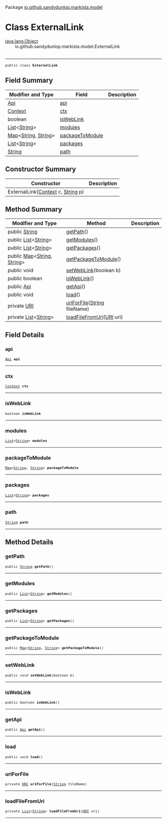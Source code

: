 Package [io.github.sandydunlop.markista.model](index.md)

# Class ExternalLink
[java.lang.Object](https://docs.oracle.com/en/java/javase/24/docs/api/java.base/java/lang/Object.html)<br/>
        io.github.sandydunlop.markista.model.ExternalLink<br/>
<br/>

----

<span style="font-family: monospace; font-size: 80%;">public class __ExternalLink__</span>


## Field Summary

| Modifier and Type                                                                                                                                                                                                                                                                  | Field                               | Description |
|------------------------------------------------------------------------------------------------------------------------------------------------------------------------------------------------------------------------------------------------------------------------------------|-------------------------------------|-------------|
| [Api](Api.md)                                                                                                                                                                                                                                                                      | [api](#api)                         |             |
| [Context](../core/Context.md)                                                                                                                                                                                                                                                      | [ctx](#ctx)                         |             |
| boolean                                                                                                                                                                                                                                                                            | [isWebLink](#isweblink)             |             |
| [List](https://docs.oracle.com/en/java/javase/24/docs/api/java.base/java/util/List.html)<[String](https://docs.oracle.com/en/java/javase/24/docs/api/java.base/java/lang/String.html)>                                                                                             | [modules](#modules)                 |             |
| [Map](https://docs.oracle.com/en/java/javase/24/docs/api/java.base/java/util/Map.html)<[String](https://docs.oracle.com/en/java/javase/24/docs/api/java.base/java/lang/String.html), [String](https://docs.oracle.com/en/java/javase/24/docs/api/java.base/java/lang/String.html)> | [packageToModule](#packagetomodule) |             |
| [List](https://docs.oracle.com/en/java/javase/24/docs/api/java.base/java/util/List.html)<[String](https://docs.oracle.com/en/java/javase/24/docs/api/java.base/java/lang/String.html)>                                                                                             | [packages](#packages)               |             |
| [String](https://docs.oracle.com/en/java/javase/24/docs/api/java.base/java/lang/String.html)                                                                                                                                                                                       | [path](#path)                       |             |



## Constructor Summary

| Constructor                                                                                                                                   | Description |
|-----------------------------------------------------------------------------------------------------------------------------------------------|-------------|
| ExternalLink([Context](../core/Context.md) c, [String](https://docs.oracle.com/en/java/javase/24/docs/api/java.base/java/lang/String.html) p) |             |



## Method Summary

| Modifier and Type                                                                                                                                                                                                                                                                         | Method                                                                                                                           | Description |
|-------------------------------------------------------------------------------------------------------------------------------------------------------------------------------------------------------------------------------------------------------------------------------------------|----------------------------------------------------------------------------------------------------------------------------------|-------------|
| public [String](https://docs.oracle.com/en/java/javase/24/docs/api/java.base/java/lang/String.html)                                                                                                                                                                                       | [getPath](#getpath)()                                                                                                            |             |
| public [List](https://docs.oracle.com/en/java/javase/24/docs/api/java.base/java/util/List.html)<[String](https://docs.oracle.com/en/java/javase/24/docs/api/java.base/java/lang/String.html)>                                                                                             | [getModules](#getmodules)()                                                                                                      |             |
| public [List](https://docs.oracle.com/en/java/javase/24/docs/api/java.base/java/util/List.html)<[String](https://docs.oracle.com/en/java/javase/24/docs/api/java.base/java/lang/String.html)>                                                                                             | [getPackages](#getpackages)()                                                                                                    |             |
| public [Map](https://docs.oracle.com/en/java/javase/24/docs/api/java.base/java/util/Map.html)<[String](https://docs.oracle.com/en/java/javase/24/docs/api/java.base/java/lang/String.html), [String](https://docs.oracle.com/en/java/javase/24/docs/api/java.base/java/lang/String.html)> | [getPackageToModule](#getpackagetomodule)()                                                                                      |             |
| public void                                                                                                                                                                                                                                                                               | [setWebLink](#setweblink)(boolean b)                                                                                             |             |
| public boolean                                                                                                                                                                                                                                                                            | [isWebLink](#isweblink)()                                                                                                        |             |
| public [Api](Api.md)                                                                                                                                                                                                                                                                      | [getApi](#getapi)()                                                                                                              |             |
| public void                                                                                                                                                                                                                                                                               | [load](#load)()                                                                                                                  |             |
| private [URI](https://docs.oracle.com/en/java/javase/24/docs/api/java.base/java/net/URI.html)                                                                                                                                                                                             | [uriForFile](#uriforfile)([String](https://docs.oracle.com/en/java/javase/24/docs/api/java.base/java/lang/String.html) fileName) |             |
| private [List](https://docs.oracle.com/en/java/javase/24/docs/api/java.base/java/util/List.html)<[String](https://docs.oracle.com/en/java/javase/24/docs/api/java.base/java/lang/String.html)>                                                                                            | [loadFileFromUri](#loadfilefromuri)([URI](https://docs.oracle.com/en/java/javase/24/docs/api/java.base/java/net/URI.html) uri)   |             |



## Field Details

### api

<span style="font-family: monospace; font-size: 80%;">[Api](Api.md) __api__</span>




---

### ctx

<span style="font-family: monospace; font-size: 80%;">[Context](../core/Context.md) __ctx__</span>




---

### isWebLink

<span style="font-family: monospace; font-size: 80%;">boolean __isWebLink__</span>




---

### modules

<span style="font-family: monospace; font-size: 80%;">[List](https://docs.oracle.com/en/java/javase/24/docs/api/java.base/java/util/List.html)<[String](https://docs.oracle.com/en/java/javase/24/docs/api/java.base/java/lang/String.html)> __modules__</span>




---

### packageToModule

<span style="font-family: monospace; font-size: 80%;">[Map](https://docs.oracle.com/en/java/javase/24/docs/api/java.base/java/util/Map.html)<[String](https://docs.oracle.com/en/java/javase/24/docs/api/java.base/java/lang/String.html), [String](https://docs.oracle.com/en/java/javase/24/docs/api/java.base/java/lang/String.html)> __packageToModule__</span>




---

### packages

<span style="font-family: monospace; font-size: 80%;">[List](https://docs.oracle.com/en/java/javase/24/docs/api/java.base/java/util/List.html)<[String](https://docs.oracle.com/en/java/javase/24/docs/api/java.base/java/lang/String.html)> __packages__</span>




---

### path

<span style="font-family: monospace; font-size: 80%;">[String](https://docs.oracle.com/en/java/javase/24/docs/api/java.base/java/lang/String.html) __path__</span>




---


## Method Details

### getPath

<span style="font-family: monospace; font-size: 80%;">public [String](https://docs.oracle.com/en/java/javase/24/docs/api/java.base/java/lang/String.html) __getPath__()</span>




---

### getModules

<span style="font-family: monospace; font-size: 80%;">public [List](https://docs.oracle.com/en/java/javase/24/docs/api/java.base/java/util/List.html)<[String](https://docs.oracle.com/en/java/javase/24/docs/api/java.base/java/lang/String.html)> __getModules__()</span>




---

### getPackages

<span style="font-family: monospace; font-size: 80%;">public [List](https://docs.oracle.com/en/java/javase/24/docs/api/java.base/java/util/List.html)<[String](https://docs.oracle.com/en/java/javase/24/docs/api/java.base/java/lang/String.html)> __getPackages__()</span>




---

### getPackageToModule

<span style="font-family: monospace; font-size: 80%;">public [Map](https://docs.oracle.com/en/java/javase/24/docs/api/java.base/java/util/Map.html)<[String](https://docs.oracle.com/en/java/javase/24/docs/api/java.base/java/lang/String.html), [String](https://docs.oracle.com/en/java/javase/24/docs/api/java.base/java/lang/String.html)> __getPackageToModule__()</span>




---

### setWebLink

<span style="font-family: monospace; font-size: 80%;">public void __setWebLink__(boolean b)</span>




---

### isWebLink

<span style="font-family: monospace; font-size: 80%;">public boolean __isWebLink__()</span>




---

### getApi

<span style="font-family: monospace; font-size: 80%;">public [Api](Api.md) __getApi__()</span>




---

### load

<span style="font-family: monospace; font-size: 80%;">public void __load__()</span>




---

### uriForFile

<span style="font-family: monospace; font-size: 80%;">private [URI](https://docs.oracle.com/en/java/javase/24/docs/api/java.base/java/net/URI.html) __uriForFile__([String](https://docs.oracle.com/en/java/javase/24/docs/api/java.base/java/lang/String.html) fileName)</span>




---

### loadFileFromUri

<span style="font-family: monospace; font-size: 80%;">private [List](https://docs.oracle.com/en/java/javase/24/docs/api/java.base/java/util/List.html)<[String](https://docs.oracle.com/en/java/javase/24/docs/api/java.base/java/lang/String.html)> __loadFileFromUri__([URI](https://docs.oracle.com/en/java/javase/24/docs/api/java.base/java/net/URI.html) uri)</span>




---

